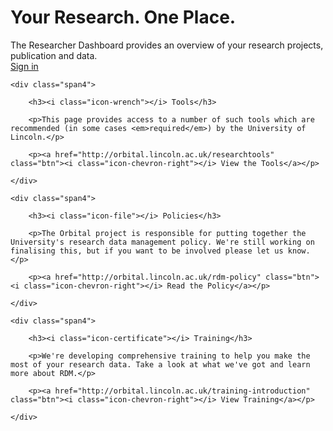 <div class="hero-unit">
<h1>Your Research. One Place.</h1>
<p>The Researcher Dashboard provides an overview of your research projects, publication and data.
<br><a class="btn" href="https://orbital.lincoln.ac.uk/signin?destination=https%3A%2F%2Forbital.lincoln.ac.uk%2F"><i class="icon-chevron-right"></i> Sign in</a></p>
</div>

<div class="row">
	
	<div class="span4">

		<h3><i class="icon-wrench"></i> Tools</h3>
		
		<p>This page provides access to a number of such tools which are recommended (in some cases <em>required</em>) by the University of Lincoln.</p>
		
		<p><a href="http://orbital.lincoln.ac.uk/researchtools" class="btn"><i class="icon-chevron-right"></i> View the Tools</a></p>
		
	</div>
			
	<div class="span4">

		<h3><i class="icon-file"></i> Policies</h3>
		
		<p>The Orbital project is responsible for putting together the University's research data management policy. We're still working on finalising this, but if you want to be involved please let us know.</p>
		
		<p><a href="http://orbital.lincoln.ac.uk/rdm-policy" class="btn"><i class="icon-chevron-right"></i> Read the Policy</a></p>
	
	</div>
	
	<div class="span4">
		
		<h3><i class="icon-certificate"></i> Training</h3>
	
		<p>We're developing comprehensive training to help you make the most of your research data. Take a look at what we've got and learn more about RDM.</p>
		
		<p><a href="http://orbital.lincoln.ac.uk/training-introduction" class="btn"><i class="icon-chevron-right"></i> View Training</a></p>
						
	</div>
			
</div>
